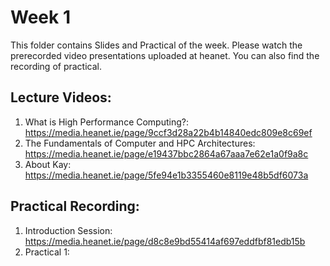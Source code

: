 # Week 1

This folder contains Slides and Practical of the week. Please watch the prerecorded video presentations uploaded at heanet. You can also find the recording of practical. 

Lecture Videos:
---------------
1. What is High Performance Computing?: https://media.heanet.ie/page/9ccf3d28a22b4b14840edc809e8c69ef
2. The Fundamentals of Computer and HPC Architectures: https://media.heanet.ie/page/e19437bbc2864a67aaa7e62e1a0f9a8c
3. About Kay: https://media.heanet.ie/page/5fe94e1b3355460e8119e48b5df6073a

Practical Recording:
-------------------
1. Introduction Session: https://media.heanet.ie/page/d8c8e9bd55414af697eddfbf81edb15b
2. Practical 1:   
